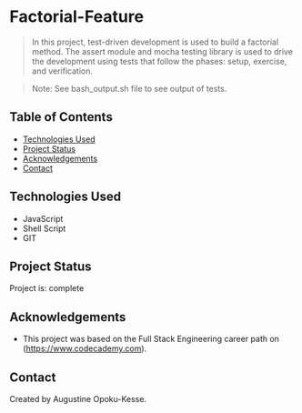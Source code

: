 # Factorial-Feature
> In this project, test-driven development is used to build a factorial method. The assert module and mocha testing library is used to drive the development using tests that follow the phases: setup, exercise, and verification.

> Note: See bash_output.sh file to see output of tests.

## Table of Contents
* [Technologies Used](#technologies-used)
* [Project Status](#project-status)
* [Acknowledgements](#acknowledgements)
* [Contact](#contact)


## Technologies Used
- JavaScript
- Shell Script
- GIT


## Project Status
Project is: complete


## Acknowledgements
- This project was based on the Full Stack Engineering career path on (https://www.codecademy.com).


## Contact
Created by Augustine Opoku-Kesse.

